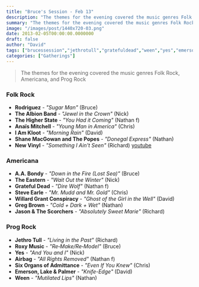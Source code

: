 ```yaml
---
title: "Bruce's Session - Feb 13"
description: "The themes for the evening covered the music genres Folk Rock, Americana, and Prog Rock"
summary: "The themes for the evening covered the music genres Folk Rock, Americana, and Prog Rock"
image: "/images/post/1440x720-03.png"
date: 2013-02-05T00:00:00.0000000
draft: false
author: "David"
tags: ["brucessession","jethrotull","gratefuldead","ween","yes","emerson","jasonandthescorchers","aabondy","roxymusic","steveearle","lakeandpalmer","gregbrown","airbag","iamkloot","newvinyl","rodriguez","theeastern","thealbionband","anaïsmitchell","thehigherstate","sixorgansofadmittance","willardgrantconspiracy","shanemacgowanandthepopes","youtube"]
categories: ["Gatherings"]
---
```

> The themes for the evening covered the music genres Folk Rock, Americana, and Prog Rock
### Folk Rock
- **Rodriguez** - _"Sugar Man"_ (Bruce)
- **The Albion Band** - _"Jewel in the Crown"_ (Nick)
- **The Higher State** - _"You Had it Coming"_ (Nathan f)
- **Anaïs Mitchell** - _"Young Man in America"_ (Chris)
- **I Am Kloot** - _"Morning Rain"_ (David)
- **Shane MacGowan and The Popes** - _"Donegal Express"_ (Nathan)
- **New Vinyl** - _"Something I Ain't Seen"_ (Richard) [youtube](www.youtube.com/watch?v=78lNgXcnT7s)
### Americana
- **A.A. Bondy** - _"Down in the Fire (Lost Sea)"_ (Bruce)
- **The Eastern** - _"Wait Out the Winter"_ (Nick)
- **Grateful Dead** - _"Dire Wolf"_ (Nathan f)
- **Steve Earle** - _"Mr. Mudd and Mr. Gold"_ (Chris)
- **Willard Grant Conspiracy** - _"Ghost of the Girl in the Well"_ (David)
- **Greg Brown** - _"Cold + Dark + Wet"_ (Nathan)
- **Jason & The Scorchers** - _"Absolutely Sweet Marie"_ (Richard)
### Prog Rock
- **Jethro Tull** - _"Living in the Past"_ (Richard)
- **Roxy Music** - _"Re‐Make/Re‐Model"_ (Bruce)
- **Yes** - _"And You and I"_ (Nick)
- **Airbag** - _"All Rights Removed"_ (Nathan f)
- **Six Organs of Admittance** - _"Even If You Knew"_ (Chris)
- **Emerson, Lake & Palmer** - _"Knife-Edge"_ (David)
- **Ween** - _"Mutilated Lips"_ (Nathan)
